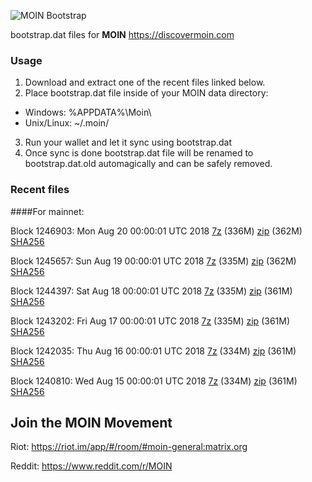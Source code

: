 ![MOIN Bootstrap](https://i.imgur.com/KjM1jMp.jpg)

bootstrap.dat files for **MOIN** https://discovermoin.com

### Usage

1. Download and extract one of the recent files linked below.
2. Place bootstrap.dat file inside of your MOIN data directory:
 - Windows: %APPDATA%\Moin\
 - Unix/Linux: ~/.moin/
3. Run your wallet and let it sync using bootstrap.dat
4. Once sync is done bootstrap.dat file will be renamed to bootstrap.dat.old automagically and can be safely removed.


### Recent files

####For mainnet:

Block 1246903: Mon Aug 20 00:00:01 UTC 2018 [7z](https://transfer.sh/S1unp/bootstrap.dat.20180820.7z) (336M) [zip](https://transfer.sh/EvM9f/bootstrap.dat.20180820.zip) (362M) [SHA256](https://transfer.sh/LQrTY/sha256.txt)

Block 1245657: Sun Aug 19 00:00:01 UTC 2018 [7z](https://transfer.sh/HcSEB/bootstrap.dat.20180819.7z) (335M) [zip](https://transfer.sh/15bY9W/bootstrap.dat.20180819.zip) (362M) [SHA256](https://transfer.sh/YOsGG/sha256.txt)

Block 1244397: Sat Aug 18 00:00:01 UTC 2018 [7z](https://transfer.sh/DHKY5/bootstrap.dat.20180818.7z) (335M) [zip](https://transfer.sh/DggM6/bootstrap.dat.20180818.zip) (361M) [SHA256](https://transfer.sh/U9rFL/sha256.txt)

Block 1243202: Fri Aug 17 00:00:01 UTC 2018 [7z](https://transfer.sh/UsmUq/bootstrap.dat.20180817.7z) (335M) [zip](https://transfer.sh/LlKoB/bootstrap.dat.20180817.zip) (361M) [SHA256](https://transfer.sh/bhKf5/sha256.txt)

Block 1242035: Thu Aug 16 00:00:01 UTC 2018 [7z](https://transfer.sh/LZ7q4/bootstrap.dat.20180816.7z) (334M) [zip](https://transfer.sh/EE2Cl/bootstrap.dat.20180816.zip) (361M) [SHA256](https://transfer.sh/WCpoh/sha256.txt)

Block 1240810: Wed Aug 15 00:00:01 UTC 2018 [7z](https://transfer.sh/XrZ5D/bootstrap.dat.20180815.7z) (334M) [zip](https://transfer.sh/wLtCc/bootstrap.dat.20180815.zip) (361M) [SHA256](https://transfer.sh/ae5Us/sha256.txt)

## Join the MOIN Movement

Riot: https://riot.im/app/#/room/#moin-general:matrix.org

Reddit: https://www.reddit.com/r/MOIN
